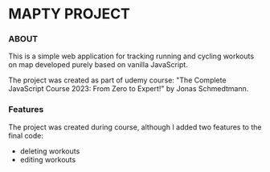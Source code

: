 # MAPTY PROJECT

### ABOUT

This is a simple web application for tracking running and cycling workouts on map developed purely based on vanilla JavaScript.

The project was created as part of udemy course: "The Complete JavaScript Course 2023: From Zero to Expert!" by Jonas Schmedtmann.

### Features

The project was created during course, although I added two features to the final code:

- deleting workouts
- editing workouts
